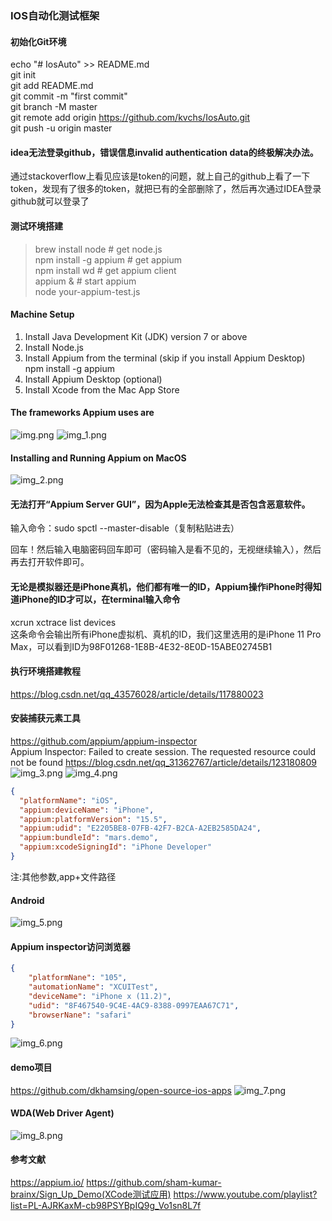 ### IOS自动化测试框架

#### 初始化Git环境


echo "# IosAuto" >> README.md  
git init  
git add README.md  
git commit -m "first commit"  
git branch -M master  
git remote add origin https://github.com/kvchs/IosAuto.git  
git push -u origin master  


#### idea无法登录github，错误信息invalid authentication data的终极解决办法。
通过stackoverflow上看见应该是token的问题，就上自己的github上看了一下token，发现有了很多的token，就把已有的全部删除了，然后再次通过IDEA登录github就可以登录了

#### 测试环境搭建
> brew install node      # get node.js  
> npm install -g appium  # get appium  
> npm install wd         # get appium client  
> appium &               # start appium  
> node your-appium-test.js  


#### Machine Setup

1. Install Java Development Kit (JDK) version 7 or above
2. Install Node.js
3. Install Appium from the terminal (skip if you install Appium Desktop)
npm install -g appium
4. Install Appium Desktop (optional)
5. Install Xcode from the Mac App Store

#### The frameworks Appium uses are
![img.png](img.png)
![img_1.png](img_1.png)

#### Installing and Running Appium on MacOS
![img_2.png](img_2.png)

#### 无法打开“Appium Server GUI”，因为Apple无法检查其是否包含恶意软件。
输入命令：sudo spctl --master-disable（复制粘贴进去）  

回车！然后输入电脑密码回车即可（密码输入是看不见的，无视继续输入），然后再去打开软件即可。

#### 无论是模拟器还是iPhone真机，他们都有唯一的ID，Appium操作iPhone时得知道iPhone的ID才可以，在terminal输入命令
xcrun xctrace list devices  
这条命令会输出所有iPhone虚拟机、真机的ID，我们这里选用的是iPhone 11 Pro Max，可以看到ID为98F01268-1E8B-4E32-8E0D-15ABE02745B1


#### 执行环境搭建教程
https://blog.csdn.net/qq_43576028/article/details/117880023

#### 安装捕获元素工具

https://github.com/appium/appium-inspector  
Appium Inspector: Failed to create session. The requested resource could not be found
https://blog.csdn.net/qq_31362767/article/details/123180809  
![img_3.png](img_3.png)
![img_4.png](img_4.png)

```json
{
  "platformName": "iOS",
  "appium:deviceName": "iPhone",
  "appium:platformVersion": "15.5",
  "appium:udid": "E2205BE8-07FB-42F7-B2CA-A2EB2585DA24",
  "appium:bundleId": "mars.demo",
  "appium:xcodeSigningId": "iPhone Developer"
}
```
注:其他参数,app+文件路径

#### Android 
![img_5.png](img_5.png)

#### Appium inspector访问浏览器
```json
{
    "platformNane": "105",
    "automationName": "XCUITest",
    "deviceName": "iPhone x (11.2)",
    "udid": "8F467540-9C4E-4AC9-8388-0997EAA67C71",
    "browserNane": "safari"
}
```

![img_6.png](img_6.png)

#### demo项目
https://github.com/dkhamsing/open-source-ios-apps
![img_7.png](img_7.png)

#### WDA(Web Driver Agent)
![img_8.png](img_8.png)

#### 参考文献
https://appium.io/
https://github.com/sham-kumar-brainx/Sign_Up_Demo(XCode测试应用)
https://www.youtube.com/playlist?list=PL-AJRKaxM-cb98PSYBpIQ9g_Vo1sn8L7f